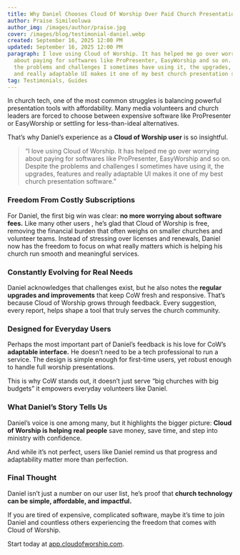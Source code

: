 ```yaml
---
title: Why Daniel Chooses Cloud Of Worship Over Paid Church Presentation Software page
author: Praise Simileoluwa
author_img: /images/author/praise.jpg
cover: /images/blog/testimonial-daniel.webp
created: September 16, 2025 12:00 PM
updated: September 16, 2025 12:00 PM
paragraph: I love using Cloud of Worship. It has helped me go over worrying
  about paying for softwares like ProPresenter, EasyWorship and so on. Despite
  the problems and challenges I sometimes have using it, the upgrades, features
  and really adaptable UI makes it one of my best church presentation software..
tag: Testimonials, Guides
---
```


In church tech, one of the most common struggles is balancing powerful presentation tools with affordability. Many media volunteers and church leaders are forced to choose between expensive software like ProPresenter or EasyWorship or settling for less-than-ideal alternatives.

That’s why Daniel’s experience as a **Cloud of Worship user** is so insightful.

> “I love using Cloud of Worship. It has helped me go over worrying about paying for softwares like ProPresenter, EasyWorship and so on. Despite the problems and challenges I sometimes have using it, the upgrades, features and really adaptable UI makes it one of my best church presentation software.”

### **Freedom From Costly Subscriptions**

For Daniel, the first big win was clear: **no more worrying about software fees.** Like many other users , he’s glad that Cloud of Worship is free, removing the financial burden that often weighs on smaller churches and volunteer teams. Instead of stressing over licenses and renewals, Daniel now has the freedom to focus on what really matters which is helping his church run smooth and meaningful services.

### **Constantly Evolving for Real Needs**

Daniel acknowledges that challenges exist, but he also notes the **regular upgrades and improvements** that keep CoW fresh and responsive. That’s because Cloud of Worship grows through feedback. Every suggestion, every report, helps shape a tool that truly serves the church community.

### **Designed for Everyday Users**

Perhaps the most important part of Daniel’s feedback is his love for CoW’s **adaptable interface.** He doesn’t need to be a tech professional to run a service. The design is simple enough for first-time users, yet robust enough to handle full worship presentations.

This is why CoW stands out, it doesn’t just serve “big churches with big budgets” it empowers everyday volunteers like Daniel.

### **What Daniel’s Story Tells Us**

Daniel’s voice is one among many, but it highlights the bigger picture: **Cloud of Worship is helping real people** save money, save time, and step into ministry with confidence.

And while it’s not perfect, users like Daniel remind us that progress and adaptability matter more than perfection.

### **Final Thought**

Daniel isn’t just a number on our user list, he’s proof that **church technology can be simple, affordable, and impactful.**

If you are tired of expensive, complicated software, maybe it’s time to join Daniel and countless others experiencing the freedom that comes with Cloud of Worship.

Start today at [app.cloudofworship.com](https://app.cloudofworship.com/signup).

